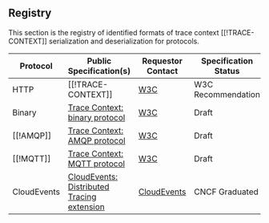 ## Registry

This section is the registry of identified formats of trace context
[[!TRACE-CONTEXT]] serialization and deserialization for protocols.

| Protocol                      | Public Specification(s)                                                                               | Requestor Contact                                   | Specification Status |
| ----------------------------- | ----------------------------------------------------------------------------------------------------- | ----------------------------------------------------| -------------------- |
| HTTP                          | [[!TRACE-CONTEXT]]                                                                                    | [W3C](https://www.w3.org/2018/distributed-tracing/) | W3C Recommendation |
| Binary                        | [Trace Context: binary protocol](https://w3c.github.io/trace-context-binary/)           | [W3C](https://www.w3.org/2018/distributed-tracing/) | Draft |
| [[!AMQP]]  | [Trace Context: AMQP protocol](https://w3c.github.io/trace-context-amqp/)               | [W3C](https://www.w3.org/2018/distributed-tracing/) | Draft |
| [[!MQTT]]  | [Trace Context: MQTT protocol](https://w3c.github.io/trace-context-mqtt/)               | [W3C](https://www.w3.org/2018/distributed-tracing/) | Draft |
| CloudEvents | [CloudEvents: Distributed Tracing extension](https://github.com/cloudevents/spec/blob/main/cloudevents/extensions/distributed-tracing.md)    | [CloudEvents](https://cloudevents.io/) | CNCF Graduated |
